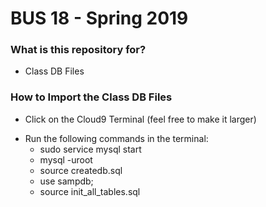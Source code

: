 # BUS 18 - Spring 2019 #

### What is this repository for? ###

* Class DB Files

### How to Import the Class DB Files ###

* Click on the Cloud9 Terminal (feel free to make it larger)
+ Run the following commands in the terminal: 
    * sudo service mysql start
    * mysql -uroot
    * source createdb.sql
    * use sampdb;
    * source init_all_tables.sql